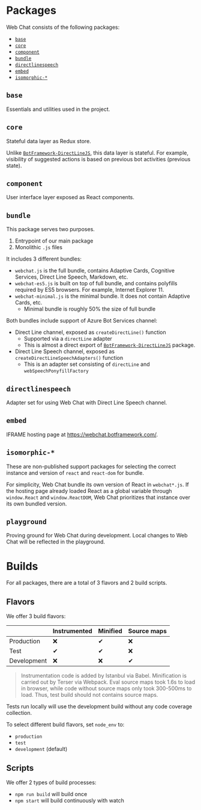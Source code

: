 # Packages

Web Chat consists of the following packages:

-  [`base`](#base)
-  [`core`](#core)
-  [`component`](#component)
-  [`bundle`](#bundle)
-  [`directlinespeech`](#directlinespeech)
-  [`embed`](#embed)
-  [`isomorphic-*`](#isomorphic-*)

## `base`

Essentials and utilities used in the project.

## `core`

Stateful data layer as Redux store.

Unlike [`BotFramework-DirectLineJS`](https://npmjs.com/package/botframework-directlinejs), this data layer is stateful. For example, visibility of suggested actions is based on previous bot activities (previous state).

## `component`

User interface layer exposed as React components.

## `bundle`

This package serves two purposes.

1. Entrypoint of our main package
1. Monolithic `.js` files

It includes 3 different bundles:

-  `webchat.js` is the full bundle, contains Adaptive Cards, Cognitive Services, Direct Line Speech, Markdown, etc.
-  `webchat-es5.js` is built on top of full bundle, and contains polyfills required by ES5 browsers. For example, Internet Explorer 11.
-  `webchat-minimal.js` is the minimal bundle. It does not contain Adaptive Cards, etc.
   -  Minimal bundle is roughly 50% the size of full bundle

Both bundles include support of Azure Bot Services channel:

-  Direct Line channel, exposed as `createDirectLine()` function
   -  Supported via a `directLine` adapter
   -  This is almost a direct export of [`BotFramework-DirectLineJS`](https://npmjs.com/package/botframework-directlinejs) package.
-  Direct Line Speech channel, exposed as `createDirectLineSpeechAdapters()` function
   -  This is an adapter set consisting of `directLine` and `webSpeechPonyfillFactory`

## `directlinespeech`

Adapter set for using Web Chat with Direct Line Speech channel.

## `embed`

IFRAME hosting page at https://webchat.botframework.com/.

## `isomorphic-*`

These are non-published support packages for selecting the correct instance and version of `react` and `react-dom` for bundle.

For simplicity, Web Chat bundle its own version of React in `webchat*.js`. If the hosting page already loaded React as a global variable through `window.React` and `window.ReactDOM`, Web Chat prioritizes that instance over its own bundled version.

## `playground`

Proving ground for Web Chat during development. Local changes to Web Chat will be reflected in the playground.

# Builds

For all packages, there are a total of 3 flavors and 2 build scripts.

## Flavors

We offer 3 build flavors:

|             | Instrumented | Minified | Source maps |
| ----------- | ------------ | -------- | ----------- |
| Production  | ❌           | ✔       | ❌          |
| Test        | ✔           | ✔       | ❌          |
| Development | ❌           | ❌       | ✔          |

> Instrumentation code is added by Istanbul via Babel.
> Minification is carried out by Terser via Webpack.
> Eval source maps took 1.6s to load in browser, while code without source maps only took 300-500ms to load. Thus, test build should not contains source maps.

Tests run locally will use the development build without any code coverage collection.

To select different build flavors, set `node_env` to:

-  `production`
-  `test`
-  `development` (default)

## Scripts

We offer 2 types of build processes:

-  `npm run build` will build once
-  `npm start` will build continuously with watch
